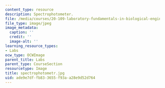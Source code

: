 ```yaml
---
content_type: resource
description: Spectrophotometer.
file: /media/courses/20-109-laboratory-fundamentals-in-biological-engineering-fall-2007/ade9e7dffb833655f93aa28e9d52d764_spectrophotometr.jpg
file_type: image/jpeg
image_metadata:
  caption: ''
  credit: ''
  image-alt: ''
learning_resource_types:
- Labs
ocw_type: OCWImage
parent_title: Labs
parent_type: CourseSection
resourcetype: Image
title: spectrophotometr.jpg
uid: ade9e7df-fb83-3655-f93a-a28e9d52d764
---
```

